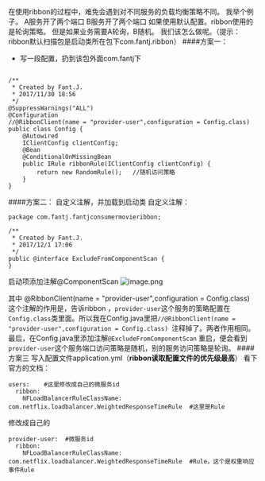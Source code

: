 在使用ribbon的过程中，难免会遇到对不同服务的负载均衡策略不同。
我举个例子。
A服务开了两个端口
B服务开了两个端口
如果使用默认配置。ribbon使用的是轮询策略。
但是如果业务需要A轮询，B随机。
我们该怎么做呢。（提示：ribbon默认扫描包是启动类所在包下com.fantj.ribbon）
####方案一：
 * 写一段配置，扔到该包外面com.fantj下
```

/**
 * Created by Fant.J.
 * 2017/11/30 18:56
 */
@SuppressWarnings("ALL")
@Configuration
//@RibbonClient(name = "provider-user",configuration = Config.class)
public class Config {
    @Autowired
    IClientConfig clientConfig;
    @Bean
    @ConditionalOnMissingBean
    public IRule ribbonRule(IClientConfig clientConfig) {
        return new RandomRule();   //随机访问策略
    }
}

```
####方案二：
自定义注解，并加载到启动类
自定义注解：
```
package com.fantj.fantjconsumermovieribbon;

/**
 * Created by Fant.J.
 * 2017/12/1 17:06
 */
public @interface ExcludeFromComponentScan {
}
```
启动项添加注解@ComponentScan
![image.png](http://upload-images.jianshu.io/upload_images/5786888-99aa42b72f0f47ea.png?imageMogr2/auto-orient/strip%7CimageView2/2/w/1240)

其中
@RibbonClient(name = "provider-user",configuration = Config.class)
这个注解的作用是，告诉ribbon  ，`provider-user`这个服务的策略配置在`Config.class`类里面。所以我在Config.java里把`//@RibbonClient(name = "provider-user",configuration = Config.class)
`注释掉了。两者作用相同。
最后，在Config.java里添加注解`@ExcludeFromComponentScan`
重启，便会看到`provider-user`这个服务端口访问策略是随机，别的服务访问策略是轮询。
####方案三
写入配置文件application.yml（**ribbon读取配置文件的优先级最高**）
看下官方的文档：
```
users:    #这里修改成自己的微服务id
  ribbon:
    NFLoadBalancerRuleClassName: com.netflix.loadbalancer.WeightedResponseTimeRule  #这里是Rule
```
修改成自己的
```
provider-user:  #微服务id
  ribbon:
    NFLoadBalancerRuleClassName: com.netflix.loadbalancer.WeightedResponseTimeRule  #Rule，这个是权重响应事件Rule
```
